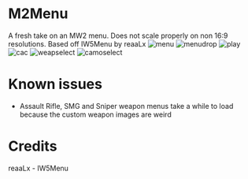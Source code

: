 # M2Menu
A fresh take on an MW2 menu. Does not scale properly on non 16:9 resolutions. Based off IW5Menu by reaaLx
![menu](https://i.imgur.com/2Gg3yz7.jpg)
![menudrop](https://i.imgur.com/MfBuc89.jpg)
![play](https://i.imgur.com/q1ajHXL.jpg)
![cac](https://i.imgur.com/xsVHI5z.jpg)
![weapselect](https://i.imgur.com/PMD4oR2.jpg)
![camoselect](https://i.imgur.com/kpqZT1A.jpg)

# Known issues
- Assault Rifle, SMG and Sniper weapon menus take a while to load because the custom weapon images are weird

# Credits
reaaLx - IW5Menu
